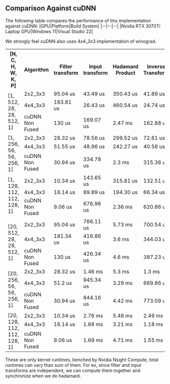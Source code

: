## Comparison Against cuDNN
The following table compares the performance of this implementation against cuDNN:
|GPU|Platform|Build System|
|--|--|--|
|Nvidia RTX 3070Ti Laptop GPU|Windows 11|Visual Studio 22|

We strongly feel cuDNN also uses 4x4_3x3 implementation of winograd.

<!-- </br> -->
<table>
  <tr>
    <th>[N, C, H, W, K, P]</th>
    <th>Algorithm</th>
    <th>Filter transform</th>
    <th>Input transform</th>
    <th>Hadamard Product</th>
    <th>Inverse Transform</th>
    <th>Total(w/o filter transform)</th>
    <th>Max diff in val</th>
  </tr>
  <tr>
    <td rowspan="3">[1, 512, 28, 28, 512, 1]</td>
    <td>2x2_3x3</td>
    <td>95.04 us</td>
    <td>43.49 us</td>
    <td>350.43 us</td>
    <td>41.89 us</td>
    <td>435.81 us</td>
    <td>0</td>
    
  </tr>
  <tr>
    <td>4x4_3x3</td>
    <td>183.81 us</td>
    <td>26.43 us</td>
    <td>460.54 us</td>
    <td>24.74 us</td>
    <td>511.71 us</td>
    <td>0.234</td>
  </tr>
  <tr>
    <td>cuDNN Non Fused</td>
    <td>130 us</td>
    <td>169.07 us</td>
    <td>2.47 ms</td>
    <td>162.88 us</td>
    <td>2.8 ms</td>
    <td>0.031</td>
  </tr>
  <tr>
    <td rowspan="3">[1, 256, 56, 56, 256, 1]</td>
    <td>2x2_3x3</td>
    <td>28.32 us</td>
    <td>78.56 us</td>
    <td>299.52 us</td>
    <td>72.61 us</td>
    <td>450.69 us</td>
    <td>0</td>
  </tr>
  <tr>
    <td>4x4_3x3</td>
    <td>51.55 us</td>
    <td>48.96 us</td>
    <td>242.27 us</td>
    <td>40.58 us</td>
    <td>331.81 us</td>
    <td>0.085</td>
  </tr>
  <tr>
    <td>cuDNN Non Fused</td>
    <td>30.94 us</td>
    <td>334.78 us</td>
    <td>2.3 ms</td>
    <td>315.36 us</td>
    <td>2.95 ms</td>
    <td>0.015</td>
  </tr>
  <tr>
    <td rowspan="3">[1, 128, 112, 112, 128, 1]</td>
    <td>2x2_3x3</td>
    <td>10.34 us</td>
    <td>143.65 us</td>
    <td>315.81 us</td>
    <td>132.51 us</td>
    <td>591.97 us</td>
    <td>0</td>
  </tr>
  <tr>
    <td>4x4_3x3</td>
    <td>18.14 us</td>
    <td>89.89 us</td>
    <td>194.30 us</td>
    <td>66.34 us</td>
    <td>350.53 us</td>
    <td>0.03</td>
  </tr>
  <tr>
    <td>cuDNN Non Fused</td>
    <td>9.06 us</td>
    <td>676.96 us</td>
    <td>2.36 ms</td>
    <td>620.86 us</td>
    <td>3.65 ms</td>
    <td>0.01</td>
  </tr>

  <tr>
    <td rowspan="3">[20, 512, 28, 28, 512, 1]</td>
    <td>2x2_3x3</td>
    <td>95.04 us</td>
    <td>766.11 us</td>
    <td>5.73 ms</td>
    <td>700.54 us</td>
    <td>7.19 ms</td>
    <td>0</td>
  </tr>
  <tr>
    <td>4x4_3x3</td>
    <td>181.34 us</td>
    <td>416.86 us</td>
    <td>3.6 ms</td>
    <td>344.03 us</td>
    <td>4.36 ms</td>
    <td>0.234</td>
  </tr>
  <tr>
    <td>cuDNN Non Fused</td>
    <td>130 us</td>
    <td>426.34 us</td>
    <td>4.6 ms</td>
    <td>387.23 us</td>
    <td>5.41 ms</td>
    <td>0.03</td>
  </tr>
  <tr>
    <td rowspan="3">[20, 256, 56, 56, 256, 1]</td>
    <td>2x2_3x3</td>
    <td>28.32 us</td>
    <td>1.46 ms</td>
    <td>5.3 ms</td>
    <td>1.3 ms</td>
    <td>8.06 ms</td>
    <td>0</td>
  </tr>
  <tr>
    <td>4x4_3x3</td>
    <td>51.2 us</td>
    <td>945.34 us</td>
    <td>3.29 ms</td>
    <td>669.86 us</td>
    <td>4.9 ms</td>
    <td>0.093</td>
  </tr>
  <tr>
    <td>cuDNN Non Fused</td>
    <td>30.94 us</td>
    <td>844.16 us</td>
    <td>4.42 ms</td>
    <td>773.09 us</td>
    <td>6.03 ms</td>
    <td>0.02</td>

  </tr>
  <tr>
    <td rowspan="3">[20, 128, 112, 112, 128, 1]</td>
    <td>2x2_3x3</td>
    <td>10.34 us</td>
    <td>2.76 ms</td>
    <td>5.48 ms</td>
    <td>2.49 ms</td>
    <td>10.73 ms</td>
    <td>0</td>
  </tr>
  <tr>
    <td>4x4_3x3</td>
    <td>18.14 us</td>
    <td>1.68 ms</td>
    <td>3.21 ms</td>
    <td>1.18 ms</td>
    <td>6.07 ms</td>
    <td>0.054</td>

  </tr>
  <tr>
    <td>cuDNN Non Fused</td>
    <td>9.06 us</td>
    <td>1.69 ms</td>
    <td>4.71 ms</td>
    <td>1.55 ms</td>
    <td>7.95 ms</td>
    <td>0.015</td>
  </tr>

</table>

These are only kernel runtimes, benched by Nvidia Nsight Compute, total runtimes can vary than sum of them. For ex, since filter and input transforms are independent, we can compute them together and synchronize when we do hadamard.